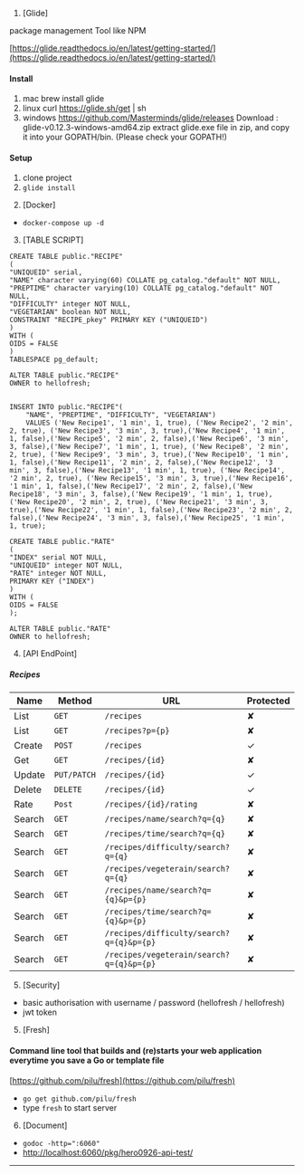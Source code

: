 
1. [Glide]

package management Tool like NPM

[https://glide.readthedocs.io/en/latest/getting-started/](https://glide.readthedocs.io/en/latest/getting-started/)

#### Install
1) mac
brew install glide
2) linux
curl https://glide.sh/get | sh
3) windows
https://github.com/Masterminds/glide/releases
Download : glide-v0.12.3-windows-amd64.zip
extract glide.exe file in zip, and copy it into your
GOPATH/bin. (Please check your GOPATH!)
#### Setup

1) clone project
2) `glide install`


2. [Docker]

- `docker-compose up -d`

3. [TABLE SCRIPT]

```
CREATE TABLE public."RECIPE"
(
"UNIQUEID" serial,
"NAME" character varying(60) COLLATE pg_catalog."default" NOT NULL,
"PREPTIME" character varying(10) COLLATE pg_catalog."default" NOT NULL,
"DIFFICULTY" integer NOT NULL,
"VEGETARIAN" boolean NOT NULL,
CONSTRAINT "RECIPE_pkey" PRIMARY KEY ("UNIQUEID")
)
WITH (
OIDS = FALSE
)
TABLESPACE pg_default;

ALTER TABLE public."RECIPE"
OWNER to hellofresh;


INSERT INTO public."RECIPE"(
    "NAME", "PREPTIME", "DIFFICULTY", "VEGETARIAN")
    VALUES ('New Recipe1', '1 min', 1, true), ('New Recipe2', '2 min', 2, true), ('New Recipe3', '3 min', 3, true),('New Recipe4', '1 min', 1, false),('New Recipe5', '2 min', 2, false),('New Recipe6', '3 min', 3, false),('New Recipe7', '1 min', 1, true), ('New Recipe8', '2 min', 2, true), ('New Recipe9', '3 min', 3, true),('New Recipe10', '1 min', 1, false),('New Recipe11', '2 min', 2, false),('New Recipe12', '3 min', 3, false),('New Recipe13', '1 min', 1, true), ('New Recipe14', '2 min', 2, true), ('New Recipe15', '3 min', 3, true),('New Recipe16', '1 min', 1, false),('New Recipe17', '2 min', 2, false),('New Recipe18', '3 min', 3, false),('New Recipe19', '1 min', 1, true), ('New Recipe20', '2 min', 2, true), ('New Recipe21', '3 min', 3, true),('New Recipe22', '1 min', 1, false),('New Recipe23', '2 min', 2, false),('New Recipe24', '3 min', 3, false),('New Recipe25', '1 min', 1, true);

CREATE TABLE public."RATE"
(
"INDEX" serial NOT NULL,
"UNIQUEID" integer NOT NULL,
"RATE" integer NOT NULL,
PRIMARY KEY ("INDEX")
)
WITH (
OIDS = FALSE
);

ALTER TABLE public."RATE"
OWNER to hellofresh;
```

4. [API EndPoint]

##### Recipes

| Name | Method | URL | Protected |
| --- | --- | --- | --- |
| List | `GET` | `/recipes` | ✘ |
| List | `GET` | `/recipes?p={p}` | ✘ |
| Create | `POST` | `/recipes` | ✓ |
| Get | `GET` | `/recipes/{id}` | ✘ |
| Update | `PUT/PATCH` | `/recipes/{id}` | ✓ |
| Delete | `DELETE` | `/recipes/{id}` | ✓ |
| Rate | `Post` | `/recipes/{id}/rating` | ✘ |
| Search | `GET` | `/recipes/name/search?q={q}` | ✘ |
| Search | `GET` | `/recipes/time/search?q={q}` | ✘ |
| Search | `GET` | `/recipes/difficulty/search?q={q}` | ✘ |
| Search | `GET` | `/recipes/vegeterain/search?q={q}` | ✘ |
| Search | `GET` | `/recipes/name/search?q={q}&p={p}` | ✘ |
| Search | `GET` | `/recipes/time/search?q={q}&p={p}` | ✘ |
| Search | `GET` | `/recipes/difficulty/search?q={q}&p={p}` | ✘ |
| Search | `GET` | `/recipes/vegeterain/search?q={q}&p={p}` | ✘ |

5. [Security]

- basic authorisation with username / password (hellofresh / hellofresh)
- jwt token

5. [Fresh]

#### Command line tool that builds and (re)starts your web application everytime you save a Go or template file
[https://github.com/pilu/fresh](https://github.com/pilu/fresh)

- `go get github.com/pilu/fresh`
- type `fresh` to start server

6. [Document]

- `godoc -http=":6060"`
- [http://localhost:6060/pkg/hero0926-api-test/](http://localhost:6060/pkg/hero0926-api-test/)


---

